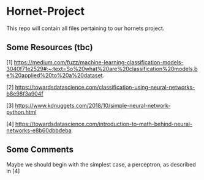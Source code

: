 # Hornet-Project
This repo will contain all files pertaining to our hornets project. 

## Some Resources (tbc)
[1]
https://medium.com/fuzz/machine-learning-classification-models-3040f71e2529#:~:text=So%20what%20are%20classification%20models,be%20applied%20to%20a%20dataset.

[2]
https://towardsdatascience.com/classification-using-neural-networks-b8e98f3a904f

[3]
https://www.kdnuggets.com/2018/10/simple-neural-network-python.html

[4]
https://towardsdatascience.com/introduction-to-math-behind-neural-networks-e8b60dbbdeba

## Some Comments 
Maybe we should begin with the simplest case, a perceptron, as described in [4]
